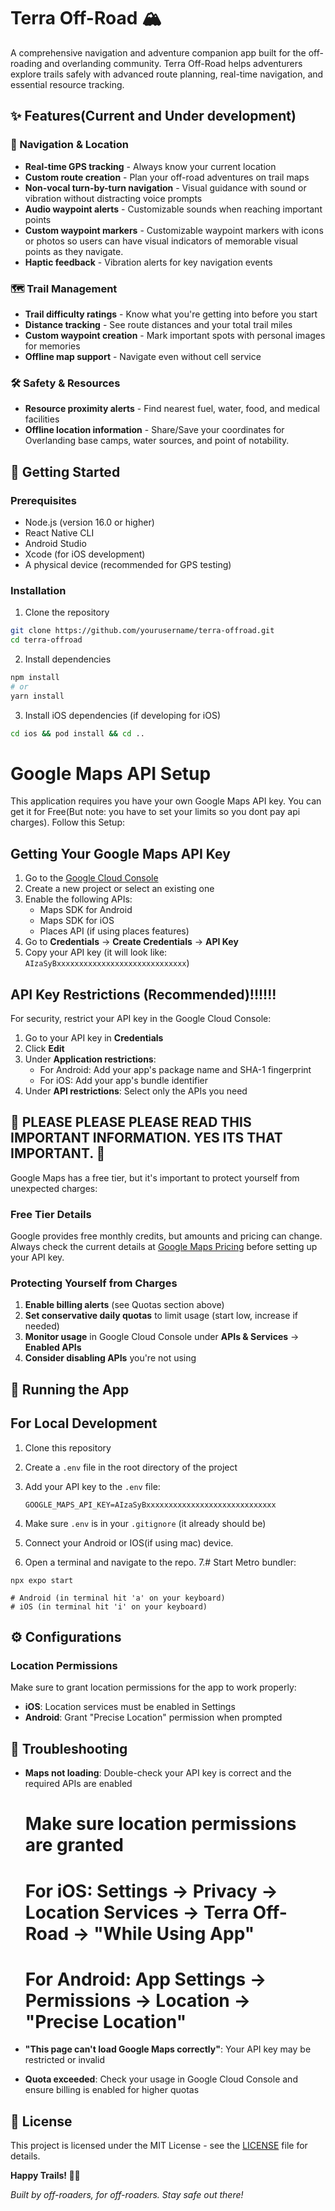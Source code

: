 # Terra Off-Road 🏔️

A comprehensive navigation and adventure companion app built for the off-roading and overlanding community. Terra Off-Road helps adventurers explore trails safely with advanced route planning, real-time navigation, and essential resource tracking.

## ✨ Features(Current and Under development)

### 🧭 Navigation & Location
- **Real-time GPS tracking** - Always know your current location
- **Custom route creation** - Plan your off-road adventures on trail maps
- **Non-vocal turn-by-turn navigation** - Visual guidance with sound or vibration without distracting voice prompts
- **Audio waypoint alerts** - Customizable sounds when reaching important points
- **Custom waypoint markers** - Customizable waypoint markers with icons or photos so users can have visual indicators of memorable visual points as they navigate. 
- **Haptic feedback** - Vibration alerts for key navigation events

### 🗺️ Trail Management
- **Trail difficulty ratings** - Know what you're getting into before you start
- **Distance tracking** - See route distances and your total trail miles
- **Custom waypoint creation** - Mark important spots with personal images for memories
- **Offline map support** - Navigate even without cell service

### 🛠️ Safety & Resources
- **Resource proximity alerts** - Find nearest fuel, water, food, and medical facilities
- **Offline location information** - Share/Save your coordinates for Overlanding base camps, water sources, and point of notability.

## 🚀 Getting Started

### Prerequisites

- Node.js (version 16.0 or higher)
- React Native CLI
- Android Studio
- Xcode (for iOS development)
- A physical device (recommended for GPS testing)

### Installation

1. Clone the repository
```bash
git clone https://github.com/yourusername/terra-offroad.git
cd terra-offroad
```

2. Install dependencies
```bash
npm install
# or
yarn install
```

3. Install iOS dependencies (if developing for iOS)
```bash
cd ios && pod install && cd ..
```


# Google Maps API Setup
This application requires you have your own Google Maps API key. You can get it for Free(But note: you have to set your limits so you dont pay api charges). Follow this Setup:

## Getting Your Google Maps API Key

1. Go to the [Google Cloud Console](https://console.cloud.google.com/)
2. Create a new project or select an existing one
3. Enable the following APIs:
   - Maps SDK for Android
   - Maps SDK for iOS
   - Places API (if using places features)
4. Go to **Credentials** → **Create Credentials** → **API Key**
5. Copy your API key (it will look like: `AIzaSyBxxxxxxxxxxxxxxxxxxxxxxxxxxxxx`)

 ## API Key Restrictions (Recommended)!!!!!!

For security, restrict your API key in the Google Cloud Console:

1. Go to your API key in **Credentials**
2. Click **Edit** 
3. Under **Application restrictions**:
   - For Android: Add your app's package name and SHA-1 fingerprint
   - For iOS: Add your app's bundle identifier
4. Under **API restrictions**: Select only the APIs you need






## **🚨 PLEASE PLEASE PLEASE READ THIS IMPORTANT INFORMATION. YES ITS THAT IMPORTANT. 🚨**

Google Maps has a free tier, but it's important to protect yourself from unexpected charges:

### Free Tier Details
Google provides free monthly credits, but amounts and pricing can change. Always check the current details at [Google Maps Pricing](https://cloud.google.com/maps-platform/pricing) before setting up your API key.

### Protecting Yourself from Charges
1. **Enable billing alerts** (see Quotas section above)
2. **Set conservative daily quotas** to limit usage (start low, increase if needed)
3. **Monitor usage** in Google Cloud Console under **APIs & Services** → **Enabled APIs**
4. **Consider disabling APIs** you're not using




## 📱 Running the App

## For Local Development
1. Clone this repository
2. Create a `.env` file in the root directory of the project
3. Add your API key to the `.env` file:
   ```
   GOOGLE_MAPS_API_KEY=AIzaSyBxxxxxxxxxxxxxxxxxxxxxxxxxxxxx
   ```
4. Make sure `.env` is in your `.gitignore` (it already should be)
5. Connect your Android or IOS(if using mac) device.

6. Open a terminal and navigate to the repo.
7.# Start Metro bundler:
```
npx expo start

# Android (in terminal hit 'a' on your keyboard)
# iOS (in terminal hit 'i' on your keyboard)

```

## ⚙️ Configurations

### Location Permissions
Make sure to grant location permissions for the app to work properly:
- **iOS**: Location services must be enabled in Settings
- **Android**: Grant "Precise Location" permission when prompted





## 🐛 Troubleshooting
- **Maps not loading**: Double-check your API key is correct and the required APIs are enabled
     # Make sure location permissions are granted
     # For iOS: Settings → Privacy → Location Services → Terra Off-Road → "While Using App"
     # For Android: App Settings → Permissions → Location → "Precise Location"
  
- **"This page can't load Google Maps correctly"**: Your API key may be restricted or invalid
  
- **Quota exceeded**: Check your usage in Google Cloud Console and ensure billing is enabled for higher quotas





## 📄 License

This project is licensed under the MIT License - see the [LICENSE](LICENSE) file for details.


**Happy Trails! 🚙💨**

*Built by off-roaders, for off-roaders. Stay safe out there!*
